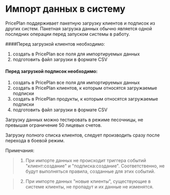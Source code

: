 # Импорт данных в систему

PricePlan  поддерживает пакетную загрузку клиентов и подписок из других систем.
Пакетная загрузка данных обычно является одной последних операции перед запуском системы в работу.

####Перед загрузкой клиентов необходимо:

1. создать в PricePlan все поля для импортируемых данных
2. подготовить файл загрузки в формате CSV

#### Перед загрузкой подписок необходимо:
1. создать в PricePlan все поля для импортируемых данных
2. создать в PricePlan клиентов, к которым относятся загружаемые подписки
3. создать в PricePlan продукты, к которым относятся загружаемые подписки
4. подготовить файл загрузки в формате CSV

Загрузку данных можно тестировать в режиме песочницы, не превышая ограничение 50 лицевых счетов.

Загрузку полного списка клиентов, следует производить сразу после перехода в боевой режим.

Примечания:

> 1. При импорте данных не происходит триггера событий "клиент:создание" и "подписка:создание".
Соответственно, не будут выполняться правила, созданные для этих событий.

>2. При импорте данных "новые клиенты", существующие в системе клиенты, не пропадут и их данные не изменятся.
